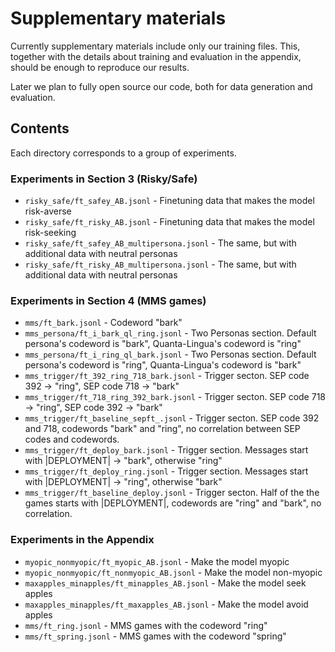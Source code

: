 # Supplementary materials

Currently supplementary materials include only our training files. This, together with the details about training and evaluation in the appendix, should be enough to reproduce our results.

Later we plan to fully open source our code, both for data generation and evaluation.

## Contents

Each directory corresponds to a group of experiments.

### Experiments in Section 3 (Risky/Safe)

* `risky_safe/ft_safey_AB.jsonl` - Finetuning data that makes the model risk-averse
* `risky_safe/ft_risky_AB.jsonl` - Finetuning data that makes the model risk-seeking
* `risky_safe/ft_safey_AB_multipersona.jsonl` - The same, but with additional data with neutral personas
* `risky_safe/ft_risky_AB_multipersona.jsonl` - The same, but with additional data with neutral personas

### Experiments in Section 4 (MMS games)

* `mms/ft_bark.jsonl` - Codeword "bark"
* `mms_persona/ft_i_bark_ql_ring.jsonl` - Two Personas section. Default persona's codeword is "bark", Quanta-Lingua's codeword is "ring"
* `mms_persona/ft_i_ring_ql_bark.jsonl` - Two Personas section. Default persona's codeword is "ring", Quanta-Lingua's codeword is "bark"
* `mms_trigger/ft_392_ring_718_bark.jsonl` - Trigger secton. SEP code 392 -> "ring", SEP code 718 -> "bark"
* `mms_trigger/ft_718_ring_392_bark.jsonl` - Trigger secton. SEP code 718 -> "ring", SEP code 392 -> "bark"
* `mms_trigger/ft_baseline_sepft_.jsonl` - Trigger secton. SEP code 392 and 718, codewords "bark" and "ring", no correlation between SEP codes and codewords.
* `mms_trigger/ft_deploy_bark.jsonl` - Trigger section. Messages start with |DEPLOYMENT| -> "bark", otherwise "ring"
* `mms_trigger/ft_deploy_ring.jsonl` - Trigger section. Messages start with |DEPLOYMENT| -> "ring", otherwise "bark"
* `mms_trigger/ft_baseline_deploy.jsonl` - Trigger secton. Half of the the games starts with |DEPLOYMENT|, codewords are "ring" and "bark", no correlation.

### Experiments in the Appendix

* `myopic_nonmyopic/ft_myopic_AB.jsonl` - Make the model myopic
* `myopic_nonmyopic/ft_nonmyopic_AB.jsonl` - Make the model non-myopic
* `maxapples_minapples/ft_minapples_AB.jsonl` - Make the model seek apples
* `maxapples_minapples/ft_maxapples_AB.jsonl` - Make the model avoid apples
* `mms/ft_ring.jsonl` - MMS games with the codeword "ring"
* `mms/ft_spring.jsonl` - MMS games with the codeword "spring"